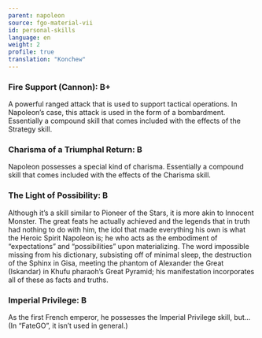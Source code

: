 ```yaml
---
parent: napoleon
source: fgo-material-vii
id: personal-skills
language: en
weight: 2
profile: true
translation: "Konchew"
---
```


### Fire Support (Cannon): B+

A powerful ranged attack that is used to support tactical operations.
In Napoleon’s case, this attack is used in the form of a bombardment.
Essentially a compound skill that comes included with the effects of the Strategy skill.
 
### Charisma of a Triumphal Return: B

Napoleon possesses a special kind of charisma.
Essentially a compound skill that comes included with the effects of the Charisma skill.
 
### The Light of Possibility: B

Although it’s a skill similar to Pioneer of the Stars, it is more akin to Innocent Monster.
The great feats he actually achieved and the legends that in truth had nothing to do with him, the idol that made everything his own is what the Heroic Spirit Napoleon is; he who acts as the embodiment of “expectations” and “possibilities” upon materializing.
The word impossible missing from his dictionary, subsisting off of minimal sleep, the destruction of the Sphinx in Gisa, meeting the phantom of Alexander the Great (Iskandar) in Khufu pharaoh’s Great Pyramid; his manifestation incorporates all of these as facts and truths.
 
### Imperial Privilege: B

As the first French emperor, he possesses the Imperial Privilege skill, but…
(In “FateGO”, it isn’t used in general.)
